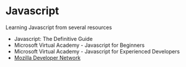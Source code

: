 # Javascript
Learning Javascript from several resources
- Javascript: The Definitive Guide
- Microsoft Virtual Academy - Javascript for Beginners
- Microsoft Virtual Academy - Javascript for Experienced Developers
- [Mozilla Developer Network](https://developer.mozilla.org/en-US/docs/Web/JavaScript)
